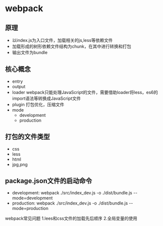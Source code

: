 # webpack
## 原理
- 以index.js为入口文件，加载相关的js,less等依赖文件
- 加载形成的树形依赖文件结构为chunk，在其中进行转换和打包
- 输出文件为bundle

## 核心概念
- entry
- output
- loader
webpack只能处理JavaScript的文件，需要借助loader将less，es6的import语法等转换成JavaScript文件
- plugin
打包优化，压缩文件
- mode
    - development
    - production

## 打包的文件类型
- css
- less
- html
- jpg,png

## package.json文件的启动命令
- development: webpack ./src/index_dev.js -o ./dist/bundle.js --mode=development
- production: webpack ./src/index_dev.js -o ./dist/bundle.js --mode=production

webpack常见问题
1.lees和css文件的加载先后顺序
2.全局变量的使用